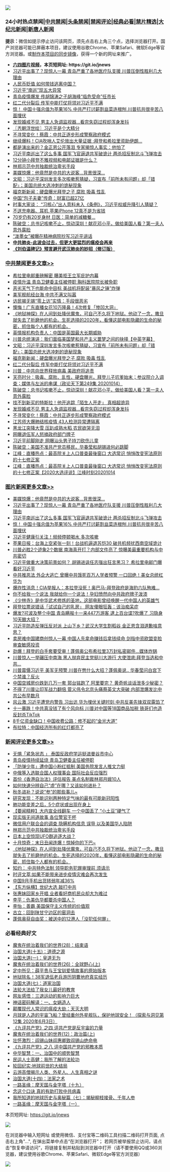 ![](https://raw.githubusercontent.com/fqnews/bnews/master/64photo/fqnews-qr.jpg)

<div id="tt">
<h3>24小时热点禁闻|<a href="#%E4%B8%AD%E5%85%B1%E7%A6%81%E9%97%BB%E6%9B%B4%E5%A4%9A%E6%96%87%E7%AB%A0">中共禁闻</a>|<a href="#%E5%9B%BE%E7%89%87%E6%96%B0%E9%97%BB%E6%9B%B4%E5%A4%9A%E6%96%87%E7%AB%A0">头条禁闻</a>|<a href="#%E6%96%B0%E9%97%BB%E8%AF%84%E8%AE%BA%E6%9B%B4%E5%A4%9A%E6%96%87%E7%AB%A0">禁闻评论|<a href="#%E5%BF%85%E7%9C%8B%E7%BB%8F%E5%85%B8%E5%A5%BD%E6%96%87">经典必看|<a href="/video.md#%E7%A6%81%E7%89%87%E7%B2%BE%E9%80%89">禁片精选</a>|<a href="https://github.com/fqnews/djy/blob/master/gb/nf1351518.md#1">大纪元新闻</a>|<a href="https://github.com/fqnews/ntdtv/blob/master/gb/prog204.md#1">新唐人新闻</a></h3>
<div><b>提示：</b>微信如提示停止访问该网页，须先点击右上角三个点，选择浏览器打开。国产浏览器可能已屏蔽本项目，建议使用谷歌Chrome、苹果Safari、微软Edge等官方浏览器。或<a href="https://github.com/fqnews/bnews/blob/master/%E5%88%B6%E4%BD%9Cgit%E7%A6%81%E9%97%BB%E9%95%9C%E5%83%8F.md">制作本项目的同步镜像</a>，获得一个新的网址来推广。</div>
<ul>
<li><b><a href="http://d1.bdrive.tk/64.mp4" target="_blank">六四图片视频</a>，本页短网址: https://git.io/jnews</b></li>
<li><a href="/topimagenews/20201014/1413834.md">习近平出事了？现惊人一幕 青岛严重了各地医疗队支援 川普压倒性胜利几大理由</a></li>
<li><a href="/comments/20201014/1413649.md">人民币贬值 如何带钱逃离中国？</a></li>
<li><a href="/cnnews/20201015/1413936.md">习近平“南巡”现五大异常</a></li>
<li><a href="/cnnews/20201015/1413921.md">青岛疫情爆发 传胡锦涛之子胡海峰“临危受命”任市长</a></li>
<li><a href="/cbnews/20201015/1414000.md">红二代分裂后 传军中能打仗将领对习近平不满</a></li>
<li><a href="/topimagenews/20201014/1413721.md">惊！ 中国十强总值为苹果16% 中共严打讨薪割韭菜连根刨 川普抗共很辛苦八面埋伏</a></li>
<li><a href="/cbnews/20201015/1413947.md">发现婚戒不见 男主人急调监视器…看完失窃过程却浑身发抖</a></li>
<li><a href="/ssgc/20201015/1413901.md">〖兲朝浮世绘〗习近平是个大精分</a></li>
<li><a href="/cbnews/20201015/1413946.md">不寻常变化！蔡霞：中共正逐步形成警察政府模式</a></li>
<li><a href="/cnnews/20201015/1414112.md">继续爆料！CIA吹哨人艾伦放出大量证据 :拜登和希拉里资助伊朗…</a></li>
<li><a href="/worldnews/20201015/1413990.md">都是演出来的？金正恩公开落泪 专家揭惊人事实：他怕了</a></li>
<li><a href="/topimagenews/20201014/1413822.md">习近平南巡出了这么多事 国军飞官逼退共军破诡计 两杀招反制北斗飞弹攻击</a></li>
<li><a href="/bannedvideo/20201015/1413863.md">12分钟小拜登不雅视频和电邮证据是什么？</a></li>
<li><a href="/comments/20201015/1414162.md">林郑示范中共独裁统治卑劣手段</a></li>
<li><a href="/topimagenews/20201015/1414211.md">美媒惊爆：他竟然是中共的大说客...背景很深...</a></li>
<li><a href="/cbnews/20201015/1414030.md">文昭：习近平深圳发言多次咳嗽惹猜疑，习宣布「前所未有问题」却「错配」；美国总统大选冲刺的诡秘现象</a></li>
<li><a href="/cbnews/20201015/1414024.md">福克斯新闻：硬盘曝光拜登之子 腐败 吸毒 性乱</a></li>
<li><a href="/cnnews/20201015/1413922.md">中国“包子夫妻”传奇：财富已超27亿</a></li>
<li><a href="/headline/20201015/1413846.md">时事大家谈： “习核心”出人意料未入《条例》，习近平权威升降引人猜疑？</a></li>
<li><a href="/cnnews/20201015/1413920.md">不送充电器、耳机 苹果iPhone 12真不是为省钱</a></li>
<li><a href="/cbnews/20201014/1413650.md">70岁仍有20岁身材 日医：简单的减糖餐…</a></li>
<li><a href="/cbnews/20201015/1413997.md">陈破空：总书记咳嗽不止，惊动深圳！献花邓小平，做给美国人看？第一夫人意外露脸</a></li>
<li><a href="/cbnews/20201014/1413723.md">“泼墨女”被曝在精神病院抄写习近平讲话</a></li>
<li><b><a href="/comments/20200211/1275071.md" target="_blank">中共肺炎-此波会过去，但更大更猛烈的瘟疫会再来</a></b></li>
<li><b><a href="/comments/20200207/1272816.md" target="_blank">《刘伯温碑记》预言避开武汉肺炎的妙招（修订版）</a></b></li>
</ul>
</div>

<div class="catlist">
<h3><a href="/cbnews/" target="_blank">中共禁闻</a><span><a href="/cbnews/" target="_blank" rel="nofollow">更多文章>></a></span></h3>
<ul>
<li><a href="/cbnews/20201015/1414290.md" target="_blank">希拉里电邮重磅解密 曝美拒王立军庇护内幕</a></li>
<li><a href="/cbnews/20201015/1414283.md" target="_blank">疫情升温 青岛卫健委主任被停职 胸科医院院长被免职</a></li>
<li><a href="/cbnews/20201015/1414188.md" target="_blank">恶劣天气下也能命中目标 美战机将配装“暴风之锤”炸弹</a></li>
<li><a href="/cbnews/20201015/1414187.md" target="_blank">美军舰航经台海 中共不满又叫嚣</a></li>
<li><a href="/cbnews/20201015/1414165.md" target="_blank">访民揭无锡“零上访”实情：手段很恶劣</a></li>
<li><a href="/cbnews/20201015/1414135.md" target="_blank">懊悔！广东直播女花10万隆鼻！4次修复「惨凹大洞」</a></li>
<li><a href="/comments/20201015/1414129.md" target="_blank">《地狱神探》在人间到处降伏魔鬼，可自己不久将下地狱。他动了一念，撒旦就失去了折磨他的机会。生死选择的2020年，看懂这部电影隐藏的生命的秘密，抓住每个人都有的机会。</a></li>
<li><a href="/cbnews/20201015/1414103.md" target="_blank">英情报机构负责人：中国是英国最大长期威胁</a></li>
<li><a href="/cbnews/20201015/1414013.md" target="_blank">川普总统演讲：我们面临美国梦和共产主义噩梦之间的抉择【中英字幕】</a></li>
<li><a href="/cbnews/20201015/1414030.md" target="_blank">文昭：习近平深圳发言多次咳嗽惹猜疑，习宣布「前所未有问题」却「错配」；美国总统大选冲刺的诡秘现象</a></li>
<li><a href="/cbnews/20201015/1414024.md" target="_blank">福克斯新闻：硬盘曝光拜登之子 腐败 吸毒 性乱</a></li>
<li><a href="/cbnews/20201015/1414000.md" target="_blank">红二代分裂后 传军中能打仗将领对习近平不满</a></li>
<li><a href="/cbnews/20201015/1413999.md" target="_blank">川普：中共向世界释放病毒 美政府将追责</a></li>
<li><a href="/cbnews/20201015/1413998.md" target="_blank">天亮时分：吸毒、腐败、乱性，硬盘曝光，拜登儿子坑爹始末；参议院介入调查；媒体与左派的串谋（政论天下第249集 20201014）</a></li>
<li><a href="/cbnews/20201015/1413997.md" target="_blank">陈破空：总书记咳嗽不止，惊动深圳！献花邓小平，做给美国人看？第一夫人意外露脸</a></li>
<li><a href="/cbnews/20201015/1413948.md" target="_blank">找不到新买的特斯拉！他开追踪「陌生人开走」 真相超诡异</a></li>
<li><a href="/cbnews/20201015/1413947.md" target="_blank">发现婚戒不见 男主人急调监视器…看完失窃过程却浑身发抖</a></li>
<li><a href="/cbnews/20201015/1413946.md" target="_blank">不寻常变化！蔡霞：中共正逐步形成警察政府模式</a></li>
<li><a href="/cbnews/20201015/1413945.md" target="_blank">江苏师大爆肺结核疫情 43人检测异常遭隔离</a></li>
<li><a href="/cbnews/20201015/1413915.md" target="_blank">黑龙江突降大雪 压趴成熟水稻 农民欲哭无泪</a></li>
<li><a href="/cbnews/20201015/1413914.md" target="_blank">网曝退伍军人怒摘政府部门牌子</a></li>
<li><a href="/cbnews/20201015/1413913.md" target="_blank">习近平前脚刚走 网曝汕头男子持刀砍伤儿童</a></li>
<li><a href="/cbnews/20201015/1413862.md" target="_blank">陈破空：美国不准共产党员移民，华春莹和胡锡进何必跳脚</a></li>
<li><a href="/cbnews/20201014/1413789.md" target="_blank">江峰：直播热点：最高院关上人口普查最後窗口 大选常识 悄悄改变宪法原则的十七修正案</a></li>
<li><a href="/cbnews/20201014/1413788.md" target="_blank">江峰：直播热点：最高院关上人口普查最後窗口 大选常识 悄悄改变宪法原则的十七修正案【2020大选评说】江峰时刻20201014</a></li>

</ul>
</div>
<div class="catlist">
<h3><a href="/topimagenews/" target="_blank">图片新闻</a><span><a href="/topimagenews/" target="_blank" rel="nofollow">更多文章>></a></span></h3>
<ul>
<li><a href="/topimagenews/20201015/1414211.md" target="_blank">美媒惊爆：他竟然是中共的大说客&#8230;背景很深&#8230;</a></li>
<li><a href="/topimagenews/20201014/1413834.md" target="_blank">习近平出事了？现惊人一幕 青岛严重了各地医疗队支援 川普压倒性胜利几大理由</a></li>
<li><a href="/topimagenews/20201014/1413822.md" target="_blank">习近平南巡出了这么多事 国军飞官逼退共军破诡计 两杀招反制北斗飞弹攻击</a></li>
<li><a href="/topimagenews/20201014/1413721.md" target="_blank">惊！ 中国十强总值为苹果16% 中共严打讨薪割韭菜连根刨 川普抗共很辛苦八面埋伏</a></li>
<li><a href="/topimagenews/20201014/1413546.md" target="_blank">习近平健康引关注！频频停顿喝水 多次咳嗽</a></li>
<li><a href="/topimagenews/20201014/1413454.md" target="_blank">苹果日报：台海上空紧张一刻！台战机逼退苏恺30 破共机频扰西南空域诡计</a></li>
<li><a href="/topimagenews/20201014/1413242.md" target="_blank">川普必胜2个迹象2个数据 南海真开打？内部文件亮了 惊曝美最重要机构与中共密切</a></li>
<li><a href="/topimagenews/20201013/1413145.md" target="_blank">习近平做重大决策前景如何？ 胡锡进讽任志强出狂言黑习？ 希拉里电邮门曝看好习近平</a></li>
<li><a href="/topimagenews/20201013/1413095.md" target="_blank">中共推恶法 外企大逃亡 曾曝中共饿死百万人学者预警 一口回绝！美女总统杠华为</a></li>
<li><a href="/topimagenews/20201013/1412954.md" target="_blank">爆炸性消息！CIA举报人：本拉登没死！奥巴马-拜登政府是海豹六队殉难…</a></li>
<li><a href="/topimagenews/20201013/1412852.md" target="_blank">你不给我一个说法 我就给你一个说法！孕妇愤然向中共政府牌子泼漆</a></li>
<li><a href="/comments/20201013/1412612.md" target="_blank">《少林寺》是中华武术修炼的圣地，这部电影曾经唤醒一代中国人的英雄气</a></li>
<li><a href="/topimagenews/20201013/1412639.md" target="_blank">拜登拉票说错话「试试自己的乳房」 网友傻眼狂轰：该治痴呆症</a></li>
<li><a href="/topimagenews/20201012/1412597.md" target="_blank">爆发?可波及整个中国 青岛瞒报十一来447万游客 逮上百台谍?吹爆了 习隐身10天酿大招？</a></li>
<li><a href="/topimagenews/20201012/1412563.md" target="_blank">习近平防造反弹压反对派 上山下乡？武汉大学生割稻谷 金正恩含泪道歉啥意思？</a></li>
<li><a href="/topimagenews/20201012/1412531.md" target="_blank">卖房难中国建商创惊人一幕 中国人先拿命赚钱后拿钱续命 剑指中资欧盟变脸审查敏感投资</a></li>
<li><a href="/topimagenews/20201012/1412355.md" target="_blank">劲爆！拜登的白手套要受审！蓬佩奥公布希拉里3万封私密邮件…媒体炸锅</a></li>
<li><a href="/topimagenews/20201012/1412097.md" target="_blank">川普惊人一举碾压中南海 黑人抛弃民主党挺川大游行 大使泄底:拜登当选和中共&#8230;</a></li>
<li><a href="/topimagenews/20201012/1412078.md" target="_blank">川普震慑习近平 美军无预警 川普在憋什么大招？蓬佩奥说.. 华春莹问白宫下个禁谁？反火</a></li>
<li><a href="/topimagenews/20201011/1412001.md" target="_blank">中国空城房价跌到几万一套 郭台铭跑了 阿里要完？ 黄奇帆谈话泄多少秘密？</a></li>
<li><a href="/topimagenews/20201010/1411589.md" target="_blank">不得了川普让印军战力翻倍 菅义伟令北京头痛蔡英文大突破 内部泄爆发比中共公布早数月</a></li>
<li><a href="/topimagenews/20201010/1411550.md" target="_blank">风云激 习近平遭党内警告 习出访 华为埋伏关键时刻 中共反美先锋双双露馅了</a></li>
<li><a href="/topimagenews/20201010/1411497.md" target="_blank">十一暴跌！中共真没钱了有个风向标 川普对中国等18国商品加税 铁哥们也造反封杀TikTok</a></li>
<li><a href="/topimagenews/20201010/1411354.md" target="_blank">8千亿资金缺口！中国收费公路：修不起的“金光大道”</a></li>
<li><a href="/topimagenews/20201010/1411327.md" target="_blank">布拉特：中国经济所有的红灯都亮了</a></li>

</ul>
</div>
<div class="catlist">
<h3><a href="/comments/" target="_blank">新闻评论</a><span><a href="/comments/" target="_blank" rel="nofollow">更多文章>></a></span></h3>
<ul>
<li><a href="/comments/20201015/1414286.md" target="_blank">无惧「紧急状态 」 泰国反政府学运挺进曼谷市中心</a></li>
<li><a href="/comments/20201015/1414275.md" target="_blank">青岛疫情持续延烧 青岛卫健委主任被停职</a></li>
<li><a href="/comments/20201015/1414227.md" target="_blank">「防弹少年」遭中国小粉红抵制 美国务院发言人推文力挺</a></li>
<li><a href="/comments/20201015/1414226.md" target="_blank">中俄等入选联合国人权理事会 国际社会反应强烈</a></li>
<li><a href="/comments/20201015/1414220.md" target="_blank">首份《香港自治法》评估报告 美点名制裁林郑月娥10人</a></li>
<li><a href="/comments/20201015/1414197.md" target="_blank">如何快速分辨自己“虚”在哪？又该如何进补？</a></li>
<li><a href="/comments/20201015/1414196.md" target="_blank">秋冬进补？说说“参”的那些事儿~</a></li>
<li><a href="/comments/20201015/1414195.md" target="_blank">研究发现：不能识别两种特定气味的最有可能新冠阳性</a></li>
<li><a href="/comments/20201015/1414194.md" target="_blank">肺功能变差之后，5个症状或出现在身上</a></li>
<li><a href="/comments/20201015/1414191.md" target="_blank">【要闻精粹】大内宣全线翻车 一个中国丢了 “小土豆”硬气了</a></li>
<li><a href="/comments/20201015/1414174.md" target="_blank">现实版无间道故事 各位警官干杯</a></li>
<li><a href="/comments/20201015/1414173.md" target="_blank">微信用户联合会的调查 隐瞒机构信息 误导 以及美国华人陷阱</a></li>
<li><a href="/comments/20201015/1414162.md" target="_blank">林郑示范中共独裁统治卑劣手段</a></li>
<li><a href="/comments/20201015/1414156.md" target="_blank">日本上空惊现UFO群追逐大战？</a></li>
<li><a href="/comments/20201015/1414155.md" target="_blank">十月惊奇：末日丑闻连爆！惊掉你的下巴~</a></li>
<li><a href="/comments/20201015/1414129.md" target="_blank">《地狱神探》在人间到处降伏魔鬼，可自己不久将下地狱。他动了一念，撒旦就失去了折磨他的机会。生死选择的2020年，看懂这部电影隐藏的生命的秘密，抓住每个人都有的机会。</a></li>
<li><a href="/comments/20201015/1414110.md" target="_blank">知灼： 中共特色法制 领导职务犯罪审理前 须请示</a></li>
<li><a href="/comments/20201015/1414109.md" target="_blank">时评文萃:如果不能带来进步疫情灾难会再次发生</a></li>
<li><a href="/comments/20201015/1414085.md" target="_blank">中国9月手机出货转弱年减36%</a></li>
<li><a href="/comments/20201015/1414084.md" target="_blank">【东方纵横】世纪大选 敲打中共</a></li>
<li><a href="/comments/20201015/1414068.md" target="_blank">张惠妹回家乡开唱 业者看好商机民众却大为难过</a></li>
<li><a href="/comments/20201015/1414059.md" target="_blank">李平：仇美仇华都要杀中国人？</a></li>
<li><a href="/comments/20201015/1414058.md" target="_blank">李怡：善霸 美国保守主义传统的价值观</a></li>
<li><a href="/comments/20201015/1414057.md" target="_blank">古立：回到陕甘宁边区的窑洞去</a></li>
<li><a href="/comments/20201015/1414048.md" target="_blank">蓬佩奥获自由奖：被送中的12港人「没犯任何罪」</a></li>

</ul>
</div>

<div class="catlist">
<h3>必看经典好文</h3>
<ul>
<li><a href="/comments/20181228/1054609.md" target="_blank">魔鬼在统治着我们的世界(28)：结束语</a></li>
<li><a href="/topimagenews/20180322/917868.md" target="_blank">治国大道(十五)：道德之源</a></li>
<li><a href="/cbnews/20180307/911097.md" target="_blank">治国大道(一)：皇道无为</a></li>
<li><a href="/comments/20181210/1044798.md" target="_blank">魔鬼在统治着我们的世界(26)：全球野心(上)</a></li>
<li><a href="/comments/20200616/1345658.md" target="_blank">定中所见：薛平贵与王宝钏爱情故事的原始版本</a></li>
<li><a href="/cbnews/20200531/1337381.md" target="_blank">地狱除名！38军退伍老兵游历阴曹地府真实经历</a></li>
<li><a href="/cbnews/20190424/913985.md" target="_blank">治国大道(七)：道家治国</a></li>
<li><a href="/cbnews/20200516/1329218.md" target="_blank">法轮大法给了我女儿最好的教育</a></li>
<li><a href="/cbnews/20200126/1265515.md" target="_blank">网友感悟：三退运动的影响力巨大</a></li>
<li><a href="/comments/20200609/1342224.md" target="_blank">神话密码解译：一、女娲造人</a></li>
<li><a href="/comments/20200619/783185.md" target="_blank">颠覆现代人常识的瘟疫大劫：天灭大明</a></li>
<li><a href="/comments/20200712/1359456.md" target="_blank">月球是人造的宇宙飞船？曾经重创外星舰队，保护地球安全！（探索与洞见第12集 2020年6月3日）</a></li>
<li><a href="/bookonline/20131116/201053.md" target="_blank">《九评共产党》之四 评共产党是反宇宙的力量</a></li>
<li><a href="/topimagenews/20180601/951286.md" target="_blank">魔鬼在统治着我们的世界(12)：政治篇(上)</a></li>
<li><a href="/cbnews/20200727/1366904.md" target="_blank">壮怀激烈：阎锡山妹阎惠卿致阎锡山绝命电</a></li>
<li><a href="/bookonline/20131116/201047.md" target="_blank">《九评共产党》之八 评中国共产党的邪教本质</a></li>
<li><a href="/comments/20200605/1340202.md" target="_blank">中华智慧：一、治国中的顺势智慧</a></li>
<li><a href="/ccpdope/20200729/1369047.md" target="_blank">民运人士高健：我所了解的法轮功</a></li>
<li><a href="/comments/20200920/582873.md" target="_blank">轮回纪实:地球前世的大结局</a></li>
<li><a href="/comments/20200919/82684.md" target="_blank">云游高僧揭示人类、外星人、人生真相之谜</a></li>
<li><a href="/cbnews/20180320/916962.md" target="_blank">治国大道(十四)：法家之术</a></li>
<li><a href="/topimagenews/20180327/919935.md" target="_blank">一路圣缘：摩天国与金字塔（十九）</a></li>
<li><a href="/comments/20200707/1357090.md" target="_blank">念这个口诀 真的有助打败中共病毒</a></li>
<li><a href="/topimagenews/20171210/868397.md" target="_blank">我所知道的地球历史与奥秘篇（七）：揭秘柳枝接骨、千年人参</a></li>
<li><a href="/tculture/20160806/568214.md" target="_blank">一路圣缘：摩天国与金字塔（一）</a></li>

</ul>
</div>

本页短网址: https://git.io/jnews

![](https://raw.githubusercontent.com/fqnews/bnews/master/64photo/fqnews-qr.jpg)

在浏览器中输入短网址 或使用微信、支付宝等二维码工具扫描二维码打开页面, 点击右上角"...", 在弹出菜单中点击“在浏览器打开”； 若网页被举报禁止访问，请点击“恢复申请访问”，将链接复制并粘贴到浏览器中打开（请不要使用QQ或360浏览器，建议使用谷歌Chrome、苹果Safari、微软Edge等官方浏览器）

![](https://raw.githubusercontent.com/fqnews/bnews/master/64photo/wx.jpg)
